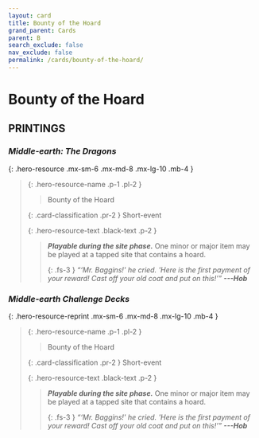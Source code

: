 ```yaml
---
layout: card
title: Bounty of the Hoard
grand_parent: Cards
parent: B
search_exclude: false
nav_exclude: false
permalink: /cards/bounty-of-the-hoard/
---
```


# Bounty of the Hoard


## PRINTINGS


### _Middle-earth: The Dragons_

{: .hero-resource .mx-sm-6 .mx-md-8 .mx-lg-10 .mb-4 }
> {: .hero-resource-name .p-1 .pl-2 }
> > <div class="card-mp"></div>
> > <div class="card-name">Bounty of the Hoard</div>
>
> {: .card-classification .pr-2 }
> Short-event
>
> {: .hero-resource-text .black-text .p-2 }
> > ***Playable during the site phase.*** One minor or major item may be played at a tapped site that contains a hoard. 
> > 
> > {: .fs-3 } 
> > _“‘Mr. Baggins!' he cried. 'Here is the first payment of your reward! Cast off your old coat and put on this!’”_ ***---&#65279;Hob*** 
> 

### _Middle-earth Challenge Decks_

{: .hero-resource-reprint .mx-sm-6 .mx-md-8 .mx-lg-10 .mb-4 }
> {: .hero-resource-name .p-1 .pl-2 }
> > <div class="card-mp"></div>
> > <div class="card-name">Bounty of the Hoard</div>
>
> {: .card-classification .pr-2 }
> Short-event
>
> {: .hero-resource-text .black-text .p-2 }
> > ***Playable during the site phase.*** One minor or major item may be played at a tapped site that contains a hoard. 
> > 
> > {: .fs-3 } 
> > _“‘Mr. Baggins!' he cried. 'Here is the first payment of your reward! Cast off your old coat and put on this!’”_ ***---&#65279;Hob*** 
> 
